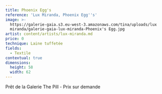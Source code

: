```yaml
---
title: Phoenix Egg's
reference: 'Lux Miranda, Phoenix Egg''s'
image: >-
  https://galerie-gaia.s3.eu-west-3.amazonaws.com/tina/uploads/lux
  miranda/galerie-gaia-lux-miranda-Phoenix's Egg.jpg
artist: content/artists/lux-miranda.md
price: 0
technique: Laine tuffetée
fields:
  - Textile
contextual: true
dimensions:
  height: 58
  width: 62
---
```


Prêt de la Galerie The Pill - Prix sur demande 
